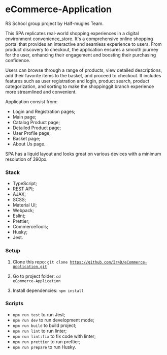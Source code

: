 # eCommerce-Application

RS School group project by Half-mugles Team.

This SPA replicates real-world shopping experiences in a digital environment convenience_store. It's a comprehensive online shopping portal that provides an interactive and seamless experience to users. From product discovery to checkout, the application ensures a smooth journey for the user, enhancing their engagement and boosting their purchasing confidence.

Users can browse through a range of products, view detailed descriptions, add their favorite items to the basket, and proceed to checkout. It includes features such as user registration and login, product search, product categorization, and sorting to make the shoppinggit branch experience more streamlined and convenient.

Application consist from:

- Login and Registration pages;
- Main page;
- Catalog Product page;
- Detailed Product page;
- User Profile page;
- Basket page;
- About Us page.

SPA has a liquid layout and looks great on various devices with a minimum resolution of 390px.

### Stack

- TypeScript;
- REST API;
- AJAX;
- SCSS;
- Material UI;
- Webpack;
- Eslint;
- Prettier;
- CommerceTools;
- Husky;
- Jest.

### Setup

1. Clone this repo:
   <code>git clone https://github.com/Ir4D/eCommerce-Application.git</code>

2. Go to project folder:
   <code>cd eCommerce-Application</code>

3. Install dependencies:
   <code>npm install</code>

### Scripts

- <code>npm run test</code> to run Jest;
- <code>npm run dev</code> to run development mode;
- <code>npm run build</code> to build project;
- <code>npm run lint</code> to run linter;
- <code>npm run lint:fix</code> to fix code with linter;
- <code>npm run prettier</code> to run prettier;
- <code>npm run prepare</code> to run Husky.
